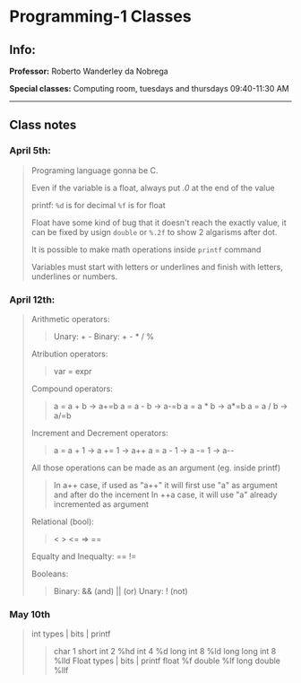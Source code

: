 # Programming-1 Classes
## Info:
**Professor:** Roberto Wanderley da Nobrega

**Special classes:** Computing room, tuesdays and thursdays 09:40-11:30 AM

---

## Class notes
### April 5th:
> Programing language gonna be C.
> 
> Even if the variable is a float, always put *.0* at the end of the value 
> 
> printf: `%d` is for decimal `%f` is for float
> 
> Float have some kind of bug that it doesn't reach the exactly value, it can be fixed by usign `double` or `%.2f` to show 2 algarisms after dot.
> 
> It is possible to make math operations inside `printf` command
> 
> Variables must start with letters or underlines and finish with letters, underlines or numbers.

### April 12th:
> Arithmetic operators:
> 
> > Unary: + -
> > Binary: + - * / %
> 
> Atribution operators:
> > var = expr
> 
> Compound operators:
> > a = a + b -> a+=b
> > a = a - b -> a-=b
> > a = a * b -> a*=b
> > a = a / b -> a/=b
> 
> Increment and Decrement operators:
> > a = a + 1 -> a += 1 -> a++
> > a = a - 1 -> a -= 1 -> a--
> 
> All those operations can be made as an argument (eg. inside printf)
> > In a++ case, if used as "a++" it will first use "a" as argument and after do the incement
> > In ++a case, it will use "a" already incremented as argument
>
> Relational (bool):
> >  < > <= => ==
>
> Equalty and Inequalty: == !=
>
> Booleans:
> > Binary: && (and) || (or)
> > Unary: ! (not)

### May 10th
> int types | bits | printf
> > char 1 
> > short int 2 %hd
> > int 4 %d
> > long int 8 %ld
> > long long int 8 %lld
> Float types | bits | printf
> > float %f
> > double %lf
> > long double %llf